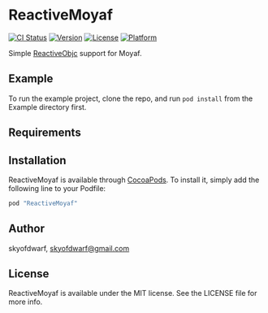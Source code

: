 # ReactiveMoyaf

[![CI Status](http://img.shields.io/travis/skyofdwarf/ReactiveMoyaf.svg?style=flat)](https://travis-ci.org/skyofdwarf/ReactiveMoyaf)
[![Version](https://img.shields.io/cocoapods/v/ReactiveMoyaf.svg?style=flat)](http://cocoapods.org/pods/ReactiveMoyaf)
[![License](https://img.shields.io/cocoapods/l/ReactiveMoyaf.svg?style=flat)](http://cocoapods.org/pods/ReactiveMoyaf)
[![Platform](https://img.shields.io/cocoapods/p/ReactiveMoyaf.svg?style=flat)](http://cocoapods.org/pods/ReactiveMoyaf)

Simple [ReactiveObjc](https://github.com/ReactiveCocoa/ReactiveObjC) support for Moyaf.

## Example

To run the example project, clone the repo, and run `pod install` from the Example directory first.

## Requirements

## Installation

ReactiveMoyaf is available through [CocoaPods](http://cocoapods.org). To install
it, simply add the following line to your Podfile:

```ruby
pod "ReactiveMoyaf"
```

## Author

skyofdwarf, skyofdwarf@gmail.com

## License

ReactiveMoyaf is available under the MIT license. See the LICENSE file for more info.
